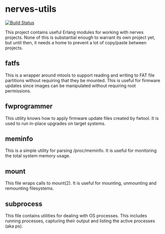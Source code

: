# nerves-utils
[![Build Status](https://travis-ci.org/nerves-project/nerves-utils.png)](https://travis-ci.org/nerves-project/nerves-utils)

This project contains useful Erlang modules for working with nerves
projects. None of this is substantial enough to warrant its own project
yet, but until then, it needs a home to prevent a lot of copy/paste
between projects.

## fatfs

This is a wrapper around mtools to support reading and writing to FAT file
partitions without requiring that they be mounted. This is useful for firmware
updates since images can be manipulated without requiring root permissions.

## fwprogrammer

This utility knows how to apply firmware update files created by fwtool. It is
used to run in-place upgrades on target systems.

## meminfo

This is a simple utility for parsing /proc/meminfo. It is useful for monitoring
the total system memory usage.

## mount

This file wraps calls to mount(2). It is useful for mounting, unmounting
and remounting filesystems.

## subprocess

This file contains utilities for dealing with OS processes. This includes
running processes, capturing their output and listing the active processes
(aka ps).

